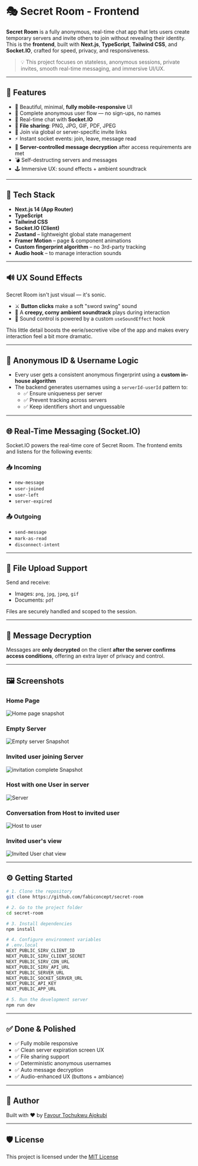 # 🎭 Secret Room - Frontend

**Secret Room** is a fully anonymous, real-time chat app that lets users create temporary servers and invite others to join without revealing their identity. This is the **frontend**, built with **Next.js**, **TypeScript**, **Tailwind CSS**, and **Socket.IO**, crafted for speed, privacy, and responsiveness.

> 💡 This project focuses on stateless, anonymous sessions, private invites, smooth real-time messaging, and immersive UI/UX.

---

## 🚀 Features

- 🎨 Beautiful, minimal, **fully mobile-responsive** UI
- 🔐 Complete anonymous user flow — no sign-ups, no names
- 💬 Real-time chat with **Socket.IO**
- 📁 **File sharing**: PNG, JPG, GIF, PDF, JPEG
- 🔗 Join via global or server-specific invite links
- ⚡ Instant socket events: join, leave, message read
- 🔐 **Server-controlled message decryption** after access requirements are met
- 💣 Self-destructing servers and messages
- 🕹️ Immersive UX: sound effects + ambient soundtrack

---

## 🧱 Tech Stack

- **Next.js 14 (App Router)**
- **TypeScript**
- **Tailwind CSS**
- **Socket.IO (Client)**
- **Zustand** – lightweight global state management
- **Framer Motion** – page & component animations
- **Custom fingerprint algorithm** – no 3rd-party tracking
- **Audio hook** – to manage interaction sounds

---

## 🔊 UX Sound Effects

Secret Room isn't just visual — it's sonic.

- ⚔️ **Button clicks** make a soft "sword swing" sound
- 🎵 A **creepy, corny ambient soundtrack** plays during interaction
- 🧠 Sound control is powered by a custom `useSoundEffect` hook

This little detail boosts the eerie/secretive vibe of the app and makes every interaction feel a bit more dramatic.

---

## 🧬 Anonymous ID & Username Logic

- Every user gets a consistent anonymous fingerprint using a **custom in-house algorithm**
- The backend generates usernames using a `serverId-userId` pattern to:
  - ✅ Ensure uniqueness per server
  - ✅ Prevent tracking across servers
  - ✅ Keep identifiers short and unguessable

---

## 🌐 Real-Time Messaging (Socket.IO)

Socket.IO powers the real-time core of Secret Room. The frontend emits and listens for the following events:

### 📥 Incoming
- `new-message`
- `user-joined`
- `user-left`
- `server-expired`

### 📤 Outgoing
- `send-message`
- `mark-as-read`
- `disconnect-intent`

---

## 📁 File Upload Support

Send and receive:

- Images: `png`, `jpg`, `jpeg`, `gif`
- Documents: `pdf`

Files are securely handled and scoped to the session.

---

## 🧠 Message Decryption

Messages are **only decrypted** on the client **after the server confirms access conditions**, offering an extra layer of privacy and control.

---

## 🖼️ Screenshots

### Home Page
![Home page snapshot](https://secret-room.sirv.com/snapshots/Screenshot%202025-04-21%20at%2012.30.58.png)

### Empty Server
![Empty server Snapshot](https://secret-room.sirv.com/snapshots/Screenshot%202025-04-21%20at%2012.31.45.png)

### Invited user joining Server
![invitation complete Snapshot](https://secret-room.sirv.com/snapshots/Screenshot%202025-04-21%20at%2012.34.07.png)

### Host with one User in server
![Server](https://secret-room.sirv.com/snapshots/Screenshot%202025-04-21%20at%2012.32.08.png)

### Conversation from Host to invited user
![Host to user](https://secret-room.sirv.com/snapshots/Screenshot%202025-04-21%20at%2012.33.17.png)

### Invited user's view
![Invited User chat view](https://secret-room.sirv.com/snapshots/Screenshot%202025-04-21%20at%2012.33.31.png)

---

## ⚙️ Getting Started

```bash
# 1. Clone the repository
git clone https://github.com/fabiconcept/secret-room

# 2. Go to the project folder
cd secret-room

# 3. Install dependencies
npm install

# 4. Configure environment variables
# .env.local
NEXT_PUBLIC_SIRV_CLIENT_ID
NEXT_PUBLIC_SIRV_CLIENT_SECRET
NEXT_PUBLIC_SIRV_CDN_URL
NEXT_PUBLIC_SIRV_API_URL
NEXT_PUBLIC_SERVER_URL
NEXT_PUBLIC_SOCKET_SERVER_URL
NEXT_PUBLIC_API_KEY
NEXT_PUBLIC_APP_URL

# 5. Run the development server
npm run dev
```

---

## ✅ Done & Polished

- ✅ Fully mobile responsive
- ✅ Clean server expiration screen UX
- ✅ File sharing support
- ✅ Deterministic anonymous usernames
- ✅ Auto message decryption
- ✅ Audio-enhanced UX (buttons + ambiance)

---

## 🙌 Author

Built with ❤️ by [Favour Tochukwu Ajokubi](https://github.com/fabiconcept)

---

## 🛡 License

This project is licensed under the [MIT License](LICENSE)
